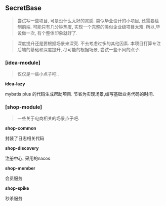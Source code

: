 ## SecretBase

> 尝试写一些项目, 可是没什么太好的灵感. 
> 类似毕业设计的小项目, 还需要绘制前端. 
> 可能只有几分钟热度, 实现一个完整的类似企业级项目太难.
> 所以,毕设做一次, 有个整体印象就好了. 

> 深度提升还是要根据场景来深究. 不去考虑过多的其他因素. 
> 本项目打算专注后端的基础和深度提升, 尽可能的根据场景, 尝试一些不同的点子.



### [idea-module]

> 仅仅是一些小点子吧..

**idea-lazy**

mybatis plus 的代码生成帮助项目. 节省为实现场景,编写基础业务代码的时间.

### [shop-module]

> 一些关于电商相关的场景点子吧.

**shop-common**

封装了日志相关代码

**shop-discovery**

注册中心, 采用的nacos

**shop-member**

会员服务

**shop-spike**

秒杀服务
